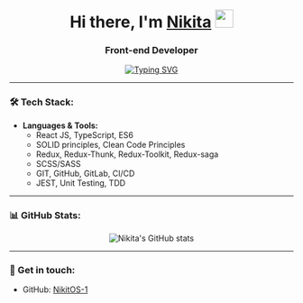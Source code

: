 <h1 align="center">Hi there, I'm <a href="https://github.com/NikitOS-1" target="_blank">Nikita</a> 
<img src="https://github.com/blackcater/blackcater/raw/main/images/Hi.gif" height="32"/></h1>

<h3 align="center">Front-end Developer</h3>

<p align="center">
  <a href="https://git.io/typing-svg">
    <img src="https://readme-typing-svg.herokuapp.com?color=%2336BCF7&lines=React+JS+%7C+TypeScript+%7C+Redux;SCSS/SASS+%7C+Unit+Testing+%7C+CI/CD" alt="Typing SVG" />
  </a>
</p>

---

### 🛠 Tech Stack:

- **Languages & Tools:**
  - React JS, TypeScript, ES6
  - SOLID principles, Clean Code Principles
  - Redux, Redux-Thunk, Redux-Toolkit, Redux-saga
  - SCSS/SASS
  - GIT, GitHub, GitLab, CI/CD
  - JEST, Unit Testing, TDD

---

### 📊 GitHub Stats:

<p align="center">
  <img src="https://github-readme-stats.vercel.app/api?username=NikitOS-1&show_icons=true&theme=radical" alt="Nikita's GitHub stats" />
</p>

---

### 🔗 Get in touch:

- GitHub: [NikitOS-1](https://github.com/NikitOS-1)
